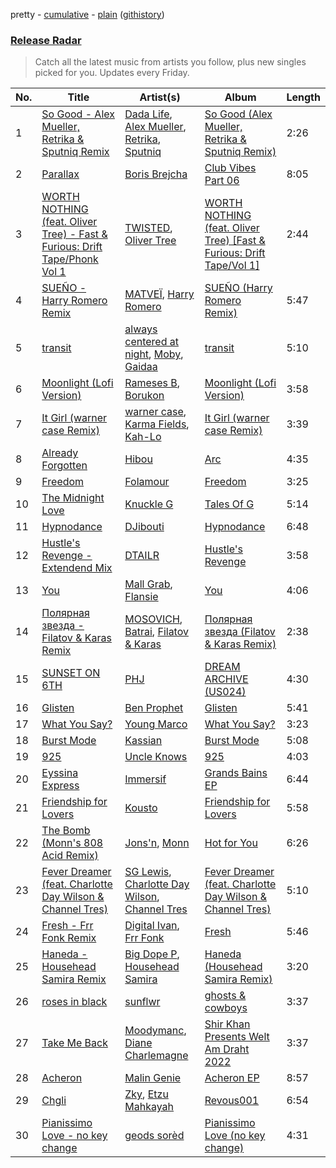 pretty - [cumulative](/playlists/cumulative/Release%20Radar.md) - [plain](/playlists/plain/37i9dQZEVXbsudmxBFKW7G) ([githistory](https://github.githistory.xyz/vitokorn/spotify-playlist-archive/blob/master/playlists/plain/37i9dQZEVXbsudmxBFKW7G))

### [Release Radar](https://open.spotify.com/playlist/37i9dQZEVXbsudmxBFKW7G)

> Catch all the latest music from artists you follow, plus new singles picked for you. Updates every Friday.

| No. | Title | Artist(s) | Album | Length |
|---|---|---|---|---|
| 1 | [So Good - Alex Mueller, Retrika & Sputniq Remix](https://open.spotify.com/track/4egaMxq1utygDt6cP1hs6V) | [Dada Life](https://open.spotify.com/artist/00sAT5YX8W3xNd1EuqyHw9), [Alex Mueller](https://open.spotify.com/artist/6hPJjDkls4G9H1nRUqBPGS), [Retrika](https://open.spotify.com/artist/6SLVPua1BJCUt85y4bug2Z), [Sputniq](https://open.spotify.com/artist/1y1nxdhdynM95AfdVKW6Bq) | [So Good (Alex Mueller, Retrika & Sputniq Remix)](https://open.spotify.com/album/4W5PKYCyepcBAEujWeTntj) | 2:26 |
| 2 | [Parallax](https://open.spotify.com/track/5NR0Kyk5YRBPtaI33hivZx) | [Boris Brejcha](https://open.spotify.com/artist/6caPJFLv1wesmM7gwK1ACy) | [Club Vibes Part 06](https://open.spotify.com/album/7fhF1Tyb4nblRBJSH6fIbo) | 8:05 |
| 3 | [WORTH NOTHING (feat. Oliver Tree) - Fast & Furious: Drift Tape/Phonk Vol 1](https://open.spotify.com/track/3NlwhjOJxgdJQTs4ILQyMj) | [TWISTED](https://open.spotify.com/artist/1rPf3UFQ9PzH7MafzfHTnG), [Oliver Tree](https://open.spotify.com/artist/6TLwD7HPWuiOzvXEa3oCNe) | [WORTH NOTHING (feat. Oliver Tree) [Fast & Furious: Drift Tape/Vol 1]](https://open.spotify.com/album/3iqdAcelKcHA5cdJXse2Gr) | 2:44 |
| 4 | [SUEÑO - Harry Romero Remix](https://open.spotify.com/track/6YeE6BmI4UO0BbehpZtZXj) | [MATVEÏ](https://open.spotify.com/artist/2c8JocB8eI6cCGaF5xGoT1), [Harry Romero](https://open.spotify.com/artist/36AJmodiIrwV9U3QOiLMYM) | [SUEÑO (Harry Romero Remix)](https://open.spotify.com/album/0VFlojZdwoZDdZfLXHDf8d) | 5:47 |
| 5 | [transit](https://open.spotify.com/track/4jooqGSJoluFI6TttmEhLq) | [always centered at night](https://open.spotify.com/artist/2g7F60LTm23xTIRugl1Ovw), [Moby](https://open.spotify.com/artist/3OsRAKCvk37zwYcnzRf5XF), [Gaidaa](https://open.spotify.com/artist/5aLDWFw5qUmTWnEuevuhYG) | [transit](https://open.spotify.com/album/6wxaaIR88j1XA4tFcTPTDt) | 5:10 |
| 6 | [Moonlight (Lofi Version)](https://open.spotify.com/track/3l3TfscsEQde1UBYrXTXsd) | [Rameses B](https://open.spotify.com/artist/06EfEcjc0vdvI6VNL0soIO), [Borukon](https://open.spotify.com/artist/4YzAOWYuSkwRK93NZfHYWo) | [Moonlight (Lofi Version)](https://open.spotify.com/album/76v65rfZIE8UTFIqjEPpGx) | 3:58 |
| 7 | [It Girl (warner case Remix)](https://open.spotify.com/track/13ZNXJrqzFopSERmCNzUOw) | [warner case](https://open.spotify.com/artist/106OuakzOxxbXTuigEEf01), [Karma Fields](https://open.spotify.com/artist/1tRsdSvjwp34PDvcmix6SJ), [Kah-Lo](https://open.spotify.com/artist/59iOp415oyqGlBHyAhu4z3) | [It Girl (warner case Remix)](https://open.spotify.com/album/2SFcBFJyVbdzLHVZDRpSrg) | 3:39 |
| 8 | [Already Forgotten](https://open.spotify.com/track/00VXkVlvySSGrxURvuwJG0) | [Hibou](https://open.spotify.com/artist/60S3PHPmmVaBxa0zrcAiHq) | [Arc](https://open.spotify.com/album/27nf3QTeejYgH1O9y9QW0L) | 4:35 |
| 9 | [Freedom](https://open.spotify.com/track/2dNpDvdfOWoldOOaXzMVVm) | [Folamour](https://open.spotify.com/artist/6pJY5At9SiMpAOBrw9YosS) | [Freedom](https://open.spotify.com/album/77UHK9hcSBhAoeteVrN0Ox) | 3:25 |
| 10 | [The Midnight Love](https://open.spotify.com/track/6SdtlOBg7BA7LOcr9FjXDI) | [Knuckle G](https://open.spotify.com/artist/4KBkvhVTCS66XJLW0X2eu2) | [Tales Of G](https://open.spotify.com/album/4DA08s5HZ2i5JyBGsHSxDJ) | 5:14 |
| 11 | [Hypnodance](https://open.spotify.com/track/2ZkeCNoFis5rcdRB9IlBQ4) | [DJibouti](https://open.spotify.com/artist/2PyUWRpP3uy6MrZB1rPxQw) | [Hypnodance](https://open.spotify.com/album/2Gwvtb4AYIY2tQsjfBGsm5) | 6:48 |
| 12 | [Hustle's Revenge - Extendend Mix](https://open.spotify.com/track/70JiINpXoh6mKnz6uNoWVc) | [DTAILR](https://open.spotify.com/artist/4mPRJSwzaC22uNMnj6yB0e) | [Hustle's Revenge](https://open.spotify.com/album/0aGSFgdEOF3eR5Lahi80ej) | 3:58 |
| 13 | [You](https://open.spotify.com/track/0qjYHI9np3bsH5tr0tX2Pk) | [Mall Grab](https://open.spotify.com/artist/7yF6JnFPDzgml2Ytkyl5D7), [Flansie](https://open.spotify.com/artist/2BArfYNHUsUFaABc7WzoSI) | [You](https://open.spotify.com/album/0Gc4oCJpqyp7D2OchNftc1) | 4:06 |
| 14 | [Полярная звездa - Filatov & Karas Remix](https://open.spotify.com/track/46CPY2i0y8Edo9ljHwAjNQ) | [MOSOVICH](https://open.spotify.com/artist/55i8K2bYN7vO5WGOzbbGUl), [Batrai](https://open.spotify.com/artist/5JmDBqUuXToPsL662cAAd0), [Filatov & Karas](https://open.spotify.com/artist/5NW2uPFatEKjZQ5gpWD8HO) | [Полярная звездa (Filatov & Karas Remix)](https://open.spotify.com/album/3oQgzysCMBYYyzDwhDNEWx) | 2:38 |
| 15 | [SUNSET ON 6TH](https://open.spotify.com/track/6rGcpQTiKkxzFhkImYAqAE) | [PHJ](https://open.spotify.com/artist/3TV4Mqafj9Lq1NOnOkcyXF) | [DREAM ARCHIVE (US024)](https://open.spotify.com/album/2kj0vZ5qxfJPmLvYjMNgjf) | 4:30 |
| 16 | [Glisten](https://open.spotify.com/track/0GpuDILp9ESghu2jwAmKaF) | [Ben Prophet](https://open.spotify.com/artist/0YRk8fU48dUpIGqJYh5b4U) | [Glisten](https://open.spotify.com/album/2CjnhO1M7xLX2fTYUKqPZW) | 5:41 |
| 17 | [What You Say?](https://open.spotify.com/track/22quZFeltYbo325rn3ktTe) | [Young Marco](https://open.spotify.com/artist/7zpN81tVvPwlHcJSkSCyRa) | [What You Say?](https://open.spotify.com/album/2yRIzD4GpnSNlGw5gt0Y1o) | 3:23 |
| 18 | [Burst Mode](https://open.spotify.com/track/5u44VWbluamg169GOTphhc) | [Kassian](https://open.spotify.com/artist/4w6VhlUuzrUoJ5NbCpefXx) | [Burst Mode](https://open.spotify.com/album/2MR1wOQyssRzljK806oPdL) | 5:08 |
| 19 | [925](https://open.spotify.com/track/6aTKjyCJqDgz0dtpsAYgvj) | [Uncle Knows](https://open.spotify.com/artist/51NqakMdtj6gpOBzlVxNhp) | [925](https://open.spotify.com/album/222C496aYoNGk1MssGVfxK) | 4:03 |
| 20 | [Eyssina Express](https://open.spotify.com/track/05SGjrxrRpgLlwlwY8L7nc) | [Immersif](https://open.spotify.com/artist/0fZ09zGddCAUuCNRu2L4S2) | [Grands Bains EP](https://open.spotify.com/album/4QbS4cMVNcEefnEb0nDscd) | 6:44 |
| 21 | [Friendship for Lovers](https://open.spotify.com/track/00PNMvsHYB0ses2bkriba5) | [Kousto](https://open.spotify.com/artist/3gGlHMXpaoeZ1FWV5kbUi2) | [Friendship for Lovers](https://open.spotify.com/album/7CPW4LEak5Su85RcAL6jtC) | 5:58 |
| 22 | [The Bomb (Monn's 808 Acid Remix)](https://open.spotify.com/track/2t8GT0QppwHmgYPwTfedp4) | [Jons'n](https://open.spotify.com/artist/348onmjFKcBlO8rldVbfHk), [Monn](https://open.spotify.com/artist/6SnQ8mTPR9VEVytaIEIi5i) | [Hot for You](https://open.spotify.com/album/0YPossxrrYlG7tb2Bj1r54) | 6:26 |
| 23 | [Fever Dreamer (feat. Charlotte Day Wilson & Channel Tres)](https://open.spotify.com/track/4W1VDzvrBBG0lZvC221Qh5) | [SG Lewis](https://open.spotify.com/artist/0GG2cWaonE4JPrjcCCQ1EG), [Charlotte Day Wilson](https://open.spotify.com/artist/3GQboECxDT1xqPPWC30p7v), [Channel Tres](https://open.spotify.com/artist/4cUkGQyhLFqKHBtL58HYVp) | [Fever Dreamer (feat. Charlotte Day Wilson & Channel Tres)](https://open.spotify.com/album/6SymPOBPwcX3daLExr5uXP) | 5:10 |
| 24 | [Fresh - Frr Fonk Remix](https://open.spotify.com/track/0CHrgK2V3miwEvkW27vv2c) | [Digital Ivan](https://open.spotify.com/artist/66NbLUZCOs9T2Tr47b5mTe), [Frr Fonk](https://open.spotify.com/artist/1k34UymgrYmDyMIRN9zmBn) | [Fresh](https://open.spotify.com/album/2Qpbp99JT8g4BS6LjMmmRO) | 5:46 |
| 25 | [Haneda - Househead Samira Remix](https://open.spotify.com/track/1xpzx4x9MJPGxKhTeMz0JA) | [Big Dope P](https://open.spotify.com/artist/0eebKLG13kCWzqNI1LItJe), [Househead Samira](https://open.spotify.com/artist/1Yd2tIcNbz5ly6RuuKvTid) | [Haneda (Househead Samira Remix)](https://open.spotify.com/album/4q4sx0KkLMJp3KFdz5eYjq) | 3:20 |
| 26 | [roses in black](https://open.spotify.com/track/2TenkTDXTbFpDmdBx43ZQ7) | [sunflwr](https://open.spotify.com/artist/1vXY7FiXJPu6j456ZcrtIF) | [ghosts & cowboys](https://open.spotify.com/album/0v7VnT2tSt3NyvS1cKrh4X) | 3:37 |
| 27 | [Take Me Back](https://open.spotify.com/track/5i4DeuLTTdwhN98NBk8YUV) | [Moodymanc](https://open.spotify.com/artist/4aUxzq0r7O2RhqrHMc56BW), [Diane Charlemagne](https://open.spotify.com/artist/1XG7dMPAsHbJMF0llUxb33) | [Shir Khan Presents Welt Am Draht 2022](https://open.spotify.com/album/0e04TwHYsAo3AzSLFWs75y) | 3:37 |
| 28 | [Acheron](https://open.spotify.com/track/1h95COW7RPeKcSJ1vQWb2N) | [Malin Genie](https://open.spotify.com/artist/2JOHMPfKqG3Z1C9PVc6pte) | [Acheron EP](https://open.spotify.com/album/0XnDpO6xdrDgGJh76HFoJI) | 8:57 |
| 29 | [Chgli](https://open.spotify.com/track/02iJXfnSIJQxiKtXVKCpcL) | [Zky](https://open.spotify.com/artist/6JSUhxpCpEHQE9HZpJp3wW), [Etzu Mahkayah](https://open.spotify.com/artist/3S9ulh47DNRMbIzzp9E6OD) | [Revous001](https://open.spotify.com/album/5DCIhKc3dOPI1RwIcXWfC3) | 6:54 |
| 30 | [Pianissimo Love - no key change](https://open.spotify.com/track/1Hap8gfOrujBmptrVvx9bu) | [geods sorèd](https://open.spotify.com/artist/3yq3xSfD0oy9BH1QZACETw) | [Pianissimo Love (no key change)](https://open.spotify.com/album/7wrkon6ttkbHnII0OqvGLR) | 4:31 |